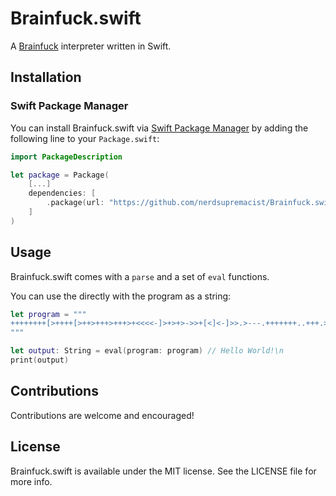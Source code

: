 # Brainfuck.swift
A [Brainfuck](https://esolangs.org/wiki/Brainfuck) interpreter written in Swift.

## Installation
### Swift Package Manager

You can install Brainfuck.swift via [Swift Package Manager](https://swift.org/package-manager/) by adding the following line to your `Package.swift`:

```swift
import PackageDescription

let package = Package(
    [...]
    dependencies: [
        .package(url: "https://github.com/nerdsupremacist/Brainfuck.swift.git", from: "0.1.0"),
    ]
)
```

## Usage

Brainfuck.swift comes with a `parse` and a set of `eval` functions.

You can use the directly with the program as a string:

```swift
let program = """
++++++++[>++++[>++>+++>+++>+<<<<-]>+>+>->>+[<]<-]>>.>---.+++++++..+++.>>.<-.<.+++.------.--------.>>+.>++.
"""

let output: String = eval(program: program) // Hello World!\n
print(output)
```

## Contributions
Contributions are welcome and encouraged!

## License
Brainfuck.swift is available under the MIT license. See the LICENSE file for more info.
